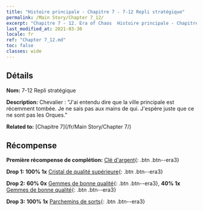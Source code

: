 ```yaml
---
title: "Histoire principale - Chapitre 7 - 7-12 Repli stratégique"
permalink: /Main Story/Chapter 7_12/
excerpt: "Chapitre 7 - 12. Era of Chaos  Histoire principale - Chapitre 7_12. 7-12 Repli stratégique"
last_modified_at: 2021-03-30
locale: fr
ref: "Chapter 7_12.md"
toc: false
classes: wide
---
```


## Détails

 **Nom:** 7-12 Repli stratégique

 **Description:** Chevalier : \"J'ai entendu dire que la ville principale est récemment tombée. Je ne sais pas aux mains de qui. J'espère juste que ce ne sont pas les Orques.\"

 **Related to:** [Chapitre 7](/fr/Main Story/Chapter 7/)

## Récompense

 **Première récompense de complétion:** [Clé d'argent](/fr/Items/con_693/){: .btn .btn--era3}

 **Drop 1:** **100% 1x** [Cristal de qualité supérieure](/fr/Items/mat_24/){: .btn .btn--era3}

 **Drop 2:** **60% 0x** [Gemmes de bonne qualité](/fr/Items/mat_16/){: .btn .btn--era3}, **40% 1x** [Gemmes de bonne qualité](/fr/Items/mat_16/){: .btn .btn--era3}

 **Drop 3:** **100% 1x** [Parchemins de sorts](/fr/Items/con_694/){: .btn .btn--era3}

